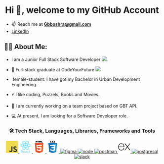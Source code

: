 ## <h1 id=header align="center">Hi 👋, welcome to my GitHub Account</h1>

<!--
**BoshraM/BoshraM** is a ✨ _special_ ✨ repository because its `README.md` (this file) appears on your GitHub profile.

Here are some ideas to get you started:

- 🔭 I’m currently working on ...
- 🌱 I’m currently learning ...
- 👯 I’m looking to collaborate on ...
- 🤔 I’m looking for help with ...
- 💬 Ask me about ...
- 📫 How to reach me: ...
- 😄 Pronouns: ...
- ⚡ Fun fact: ...
-->

- 📫 Reach me at **Gbboshra@gmail.com**
- <a href="https://www.linkedin.com/in/boshra-mahmoudi/" target="_blank">LinkedIn</a>

### <h2> :woman_technologist: About Me: </h2>

- I am a Junior Full Stack Software Developer <img src="https://media.giphy.com/media/v1.Y2lkPTc5MGI3NjExdmV3azg3dWs1cHF3Z3o5Y2xzNXo4NThya2libWNsNG9wdGZrMmttaSZlcD12MV9pbnRlcm5hbF9naWZfYnlfaWQmY3Q9Zw/26AHONQ79FdWZhAI0/giphy.gif" width="50">.

- :school: Full-stack graduate at CodeYourFuture <img src="https://codeyourfuture.io/wp-content/uploads/2019/03/cyf_brand.png" width="100"/>
- :female-student: I have got my Bachelor in Urban Development Engineering.
- :zap: I like coding, Puzzels, Books and Movies.
- 🔭 I am currently working on a team project based on GBT API.
- :computer: At present, I am looking for a Software Developer role.

<h3 align="center"> 🛠️ Tech Stack, Languages, Libraries, Frameworks and Tools</h3>

<p align="center"> <a href="#" target="_blank" rel="noreferrer"> <img src="https://raw.githubusercontent.com/devicons/devicon/master/icons/javascript/javascript-original.svg" alt="javascript" width="40" height="40"/> </a> <a href="#" target="_blank" rel="noreferrer"> <img src="https://raw.githubusercontent.com/devicons/devicon/master/icons/react/react-original-wordmark.svg" alt="react" width="40" height="40"/> </a> <a href="#" target="_blank" rel="noreferrer"> <img src="https://raw.githubusercontent.com/devicons/devicon/master/icons/html5/html5-original-wordmark.svg" alt="html5" width="40" height="40"/> <img src="https://raw.githubusercontent.com/devicons/devicon/master/icons/css3/css3-original-wordmark.svg" alt="css3" width="40" height="40"/> </a> <a href="#" target="_blank" rel="noreferrer">  </a> <a href="#" target="_blank" rel="noreferrer"> 
<img src="https://www.vectorlogo.zone/logos/figma/figma-icon.svg" alt="figma" width="40" height="40"/> </a>  <a href="#" target="_blank" rel="noreferrer"> <img src="https://upload.wikimedia.org/wikipedia/commons/thumb/d/d9/Node.js_logo.svg/1180px-Node.js_logo.svg.png" alt="node" width="40" height="40"/> </a> </a> <a href="#" target="_blank" rel="noreferrer"> <img src="https://www.vectorlogo.zone/logos/getpostman/getpostman-icon.svg" alt="postman" width="40" height="40"/> </a> <a href="#" target="_blank" rel="noreferrer"> <img src="https://raw.githubusercontent.com/devicons/devicon/master/icons/express/express-original.svg" alt="express" width="40" height="40"/> </a> <a href="#" target="_blank" rel="noreferrer"> <img src="https://www.vectorlogo.zone/logos/postgresql/postgresql-icon.svg" alt="postgresql" width="40" height="40"/> </a> <a href="#" target="_blank" rel="noreferrer"> <img src="https://www.vectorlogo.zone/logos/slack/slack-icon.svg" alt="slack" width="40" height="40"/> </a> <a href="#" target="_blank" rel="noreferrer">   </p>

